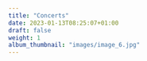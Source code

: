 ```yaml
---
title: "Concerts"
date: 2023-01-13T08:25:07+01:00
draft: false
weight: 1
album_thumbnail: "images/image_6.jpg"
---
```


